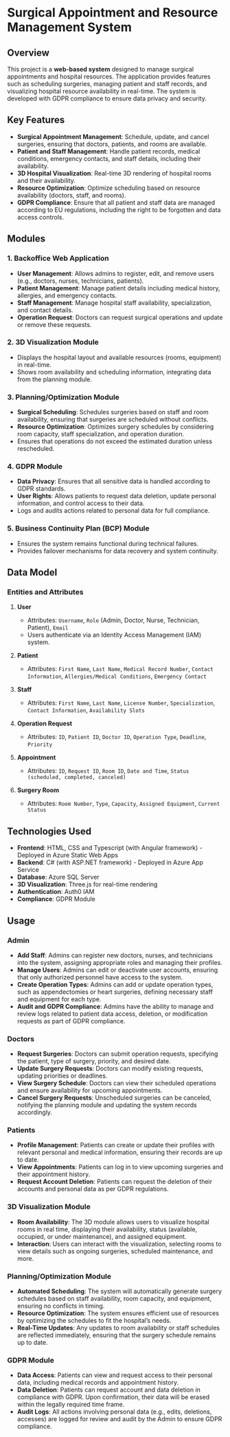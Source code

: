 # Surgical Appointment and Resource Management System

## Overview

This project is a **web-based system** designed to manage surgical appointments and hospital resources. The application provides features such as scheduling surgeries, managing patient and staff records, and visualizing hospital resource availability in real-time. The system is developed with GDPR compliance to ensure data privacy and security.

## Key Features

- **Surgical Appointment Management**: Schedule, update, and cancel surgeries, ensuring that doctors, patients, and rooms are available.
- **Patient and Staff Management**: Handle patient records, medical conditions, emergency contacts, and staff details, including their availability.
- **3D Hospital Visualization**: Real-time 3D rendering of hospital rooms and their availability.
- **Resource Optimization**: Optimize scheduling based on resource availability (doctors, staff, and rooms).
- **GDPR Compliance**: Ensure that all patient and staff data are managed according to EU regulations, including the right to be forgotten and data access controls.

## Modules

### 1. **Backoffice Web Application**

- **User Management**: Allows admins to register, edit, and remove users (e.g., doctors, nurses, technicians, patients).
- **Patient Management**: Manage patient details including medical history, allergies, and emergency contacts.
- **Staff Management**: Manage hospital staff availability, specialization, and contact details.
- **Operation Request**: Doctors can request surgical operations and update or remove these requests.

### 2. **3D Visualization Module**

- Displays the hospital layout and available resources (rooms, equipment) in real-time.
- Shows room availability and scheduling information, integrating data from the planning module.

### 3. **Planning/Optimization Module**

- **Surgical Scheduling**: Schedules surgeries based on staff and room availability, ensuring that surgeries are scheduled without conflicts.
- **Resource Optimization**: Optimizes surgery schedules by considering room capacity, staff specialization, and operation duration.
- Ensures that operations do not exceed the estimated duration unless rescheduled.

### 4. **GDPR Module**

- **Data Privacy**: Ensures that all sensitive data is handled according to GDPR standards.
- **User Rights**: Allows patients to request data deletion, update personal information, and control access to their data.
- Logs and audits actions related to personal data for full compliance.

### 5. **Business Continuity Plan (BCP) Module**

- Ensures the system remains functional during technical failures.
- Provides failover mechanisms for data recovery and system continuity.

## Data Model

### Entities and Attributes

1. **User**
   - Attributes: `Username`, `Role` (Admin, Doctor, Nurse, Technician, Patient), `Email`
   - Users authenticate via an Identity Access Management (IAM) system.
  
2. **Patient**
   - Attributes: `First Name`, `Last Name`, `Medical Record Number`, `Contact Information`, `Allergies/Medical Conditions`, `Emergency Contact`
  
3. **Staff**
   - Attributes: `First Name`, `Last Name`, `License Number`, `Specialization`, `Contact Information`, `Availability Slots`
  
4. **Operation Request**
   - Attributes: `ID`, `Patient ID`, `Doctor ID`, `Operation Type`, `Deadline`, `Priority`
  
5. **Appointment**
   - Attributes: `ID`, `Request ID`, `Room ID`, `Date and Time`, `Status (scheduled, completed, canceled)`
  
6. **Surgery Room**
   - Attributes: `Room Number`, `Type`, `Capacity`, `Assigned Equipment`, `Current Status`

## Technologies Used

- **Frontend**: HTML, CSS and Typescript (with Angular framework) - Deployed in Azure Static Web Apps
- **Backend**: C# (with ASP.NET framework) - Deployed in Azure App Service
- **Database**: Azure SQL Server
- **3D Visualization**: Three.js for real-time rendering
- **Authentication**: Auth0 IAM
- **Compliance**: GDPR Module

## Usage

### Admin

- **Add Staff**: Admins can register new doctors, nurses, and technicians into the system, assigning appropriate roles and managing their profiles.
- **Manage Users**: Admins can edit or deactivate user accounts, ensuring that only authorized personnel have access to the system.
- **Create Operation Types**: Admins can add or update operation types, such as appendectomies or heart surgeries, defining necessary staff and equipment for each type.
- **Audit and GDPR Compliance**: Admins have the ability to manage and review logs related to patient data access, deletion, or modification requests as part of GDPR compliance.

### Doctors

- **Request Surgeries**: Doctors can submit operation requests, specifying the patient, type of surgery, priority, and desired date.
- **Update Surgery Requests**: Doctors can modify existing requests, updating priorities or deadlines.
- **View Surgery Schedule**: Doctors can view their scheduled operations and ensure availability for upcoming appointments.
- **Cancel Surgery Requests**: Unscheduled surgeries can be canceled, notifying the planning module and updating the system records accordingly.

### Patients

- **Profile Management**: Patients can create or update their profiles with relevant personal and medical information, ensuring their records are up to date.
- **View Appointments**: Patients can log in to view upcoming surgeries and their appointment history.
- **Request Account Deletion**: Patients can request the deletion of their accounts and personal data as per GDPR regulations.

### 3D Visualization Module

- **Room Availability**: The 3D module allows users to visualize hospital rooms in real time, displaying their availability, status (available, occupied, or under maintenance), and assigned equipment.
- **Interaction**: Users can interact with the visualization, selecting rooms to view details such as ongoing surgeries, scheduled maintenance, and more.

### Planning/Optimization Module

- **Automated Scheduling**: The system will automatically generate surgery schedules based on staff availability, room capacity, and equipment, ensuring no conflicts in timing.
- **Resource Optimization**: The system ensures efficient use of resources by optimizing the schedules to fit the hospital’s needs.
- **Real-Time Updates**: Any updates to room availability or staff schedules are reflected immediately, ensuring that the surgery schedule remains up to date.

### GDPR Module

- **Data Access**: Patients can view and request access to their personal data, including medical records and appointment history.
- **Data Deletion**: Patients can request account and data deletion in compliance with GDPR. Upon confirmation, their data will be erased within the legally required time frame.
- **Audit Logs**: All actions involving personal data (e.g., edits, deletions, accesses) are logged for review and audit by the Admin to ensure GDPR compliance.
